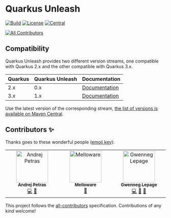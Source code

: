 # Quarkus Unleash

[![Build](https://github.com/quarkiverse/quarkus-unleash/workflows/Build/badge.svg?branch=main)](https://github.com/quarkiverse/quarkus-unleash/actions?query=workflow%3ABuild)
[![License](https://img.shields.io/github/license/quarkiverse/quarkus-unleash.svg)](http://www.apache.org/licenses/LICENSE-2.0)
[![Central](https://img.shields.io/maven-central/v/io.quarkiverse.unleash/quarkus-unleash-parent?color=green)](https://central.sonatype.com/artifact/io.quarkiverse.unleash/quarkus-unleash-parent)
<!-- ALL-CONTRIBUTORS-BADGE:START - Do not remove or modify this section -->
[![All Contributors](https://img.shields.io/badge/all_contributors-3-orange.svg?style=flat-square)](#contributors-)
<!-- ALL-CONTRIBUTORS-BADGE:END -->


## Compatibility

Quarkus Unleash provides two different version streams, one compatible with Quarkus 2.x and the other compatible with Quarkus 3.x.

| Quarkus | Quarkus Unleash | Documentation                                                                                        |
|---------|-----------------|------------------------------------------------------------------------------------------------------|
| 2.x     | 0.x             | [Documentation](https://quarkiverse.github.io/quarkiverse-docs/quarkus-unleash/0.x/index.html) |
| 3.x     | 1.x             | [Documentation](https://quarkiverse.github.io/quarkiverse-docs/quarkus-unleash/dev/index.html) |

Use the latest version of the corresponding stream, [the list of versions is available on Maven Central](https://central.sonatype.com/artifact/io.quarkiverse.unleash/quarkus-unleash-parent).

## Contributors ✨

Thanks goes to these wonderful people ([emoji key](https://allcontributors.org/docs/en/emoji-key)):

<!-- ALL-CONTRIBUTORS-LIST:START - Do not remove or modify this section -->
<!-- prettier-ignore-start -->
<!-- markdownlint-disable -->
<table>
  <tbody>
    <tr>
      <td align="center" valign="top" width="14.28%"><a href="https://www.lorislab.org"><img src="https://avatars.githubusercontent.com/u/828045?v=4?s=100" width="100px;" alt="Andrej Petras"/><br /><sub><b>Andrej Petras</b></sub></a><br /><a href="https://github.com/quarkiverse/quarkus-unleash/commits?author=andrejpetras" title="Code">💻</a> <a href="#maintenance-andrejpetras" title="Maintenance">🚧</a></td>
      <td align="center" valign="top" width="14.28%"><a href="http://melloware.com"><img src="https://avatars.githubusercontent.com/u/4399574?v=4?s=100" width="100px;" alt="Melloware"/><br /><sub><b>Melloware</b></sub></a><br /><a href="https://github.com/quarkiverse/quarkus-unleash/commits?author=melloware" title="Documentation">📖</a></td>
      <td align="center" valign="top" width="14.28%"><a href="https://github.com/gwenneg"><img src="https://avatars.githubusercontent.com/u/10584698?v=4?s=100" width="100px;" alt="Gwenneg Lepage"/><br /><sub><b>Gwenneg Lepage</b></sub></a><br /><a href="https://github.com/quarkiverse/quarkus-unleash/commits?author=gwenneg" title="Code">💻</a> <a href="#maintenance-gwenneg" title="Maintenance">🚧</a> <a href="https://github.com/quarkiverse/quarkus-unleash/commits?author=gwenneg" title="Documentation">📖</a></td>
    </tr>
  </tbody>
</table>

<!-- markdownlint-restore -->
<!-- prettier-ignore-end -->

<!-- ALL-CONTRIBUTORS-LIST:END -->

This project follows the [all-contributors](https://github.com/all-contributors/all-contributors) specification.
Contributions of any kind welcome!
